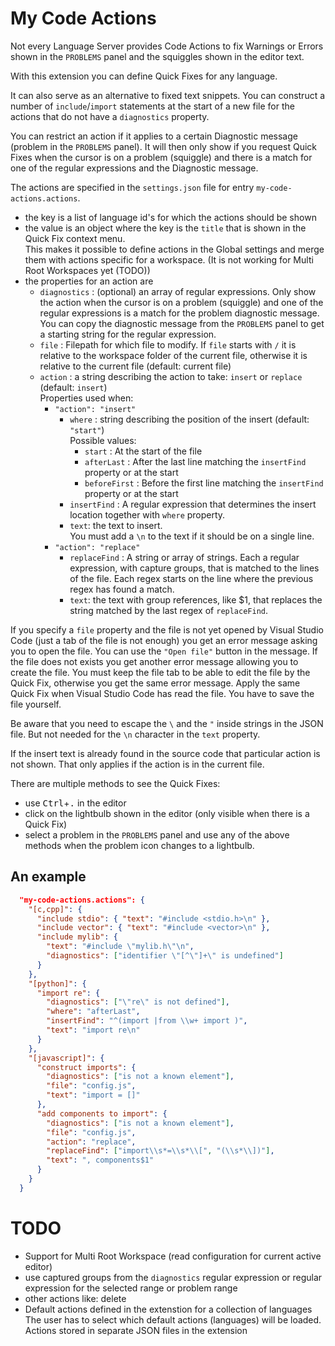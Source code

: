 # My Code Actions

Not every Language Server provides Code Actions to fix Warnings or Errors shown in the `PROBLEMS` panel and the squiggles shown in the editor text.

With this extension you can define Quick Fixes for any language.

It can also serve as an alternative to fixed text snippets. You can construct a number of `include`/`import` statements at the start of a new file for the actions that do not have a `diagnostics` property.

You can restrict an action if it applies to a certain Diagnostic message (problem in the `PROBLEMS` panel). It will then only show if you request Quick Fixes when the cursor is on a problem (squiggle) and there is a match for one of the regular expressions and the Diagnostic message.

The actions are specified in the `settings.json` file for entry `my-code-actions.actions`.

* the key is a list of language id's for which the actions should be shown
* the value is an object where the key is the `title` that is shown in the Quick Fix context menu.<br/>This makes it possible to define actions in the Global settings and merge them with actions specific for a workspace. (It is not working for Multi Root Workspaces yet (TODO))
* the properties for an action are
    * `diagnostics` : (optional) an array of regular expressions. Only show the action when the cursor is on a problem (squiggle) and one of the regular expressions is a match for the problem diagnostic message.<br/>You can copy the diagnostic message from the `PROBLEMS` panel to get a starting string for the regular expression.
    * `file` : Filepath for which file to modify. If `file` starts with `/` it is relative to the workspace folder of the current file, otherwise it is relative to the current file (default: current file)
    * `action` : a string describing the action to take: `insert` or `replace` (default: `insert`)<br/>Properties used when:
        * `"action": "insert"`
            * `where` : string describing the position of the insert (default: `"start"`)<br/>Possible values:
                * `start` : At the start of the file
                * `afterLast` : After the last line matching the `insertFind` property or at the start
                * `beforeFirst` : Before the first line matching the `insertFind` property or at the start
            * `insertFind` : A regular expression that determines the insert location together with `where` property.
            * `text`: the text to insert.<br/>You must add a `\n` to the text if it should be on a single line.
        * `"action": "replace"`
            * `replaceFind` : A string or array of strings. Each a regular expression, with capture groups, that is matched to the lines of the file. Each regex starts on the line where the previous regex has found a match.
            * `text`: the text with group references, like $1, that replaces the string matched by the last regex of `replaceFind`.

If you specify a `file` property and the file is not yet opened by Visual Studio Code (just a tab of the file is not enough) you get an error message asking you to open the file. You can use the `"Open file"` button in the message. If the file does not exists you get another error message allowing you to create the file. You must keep the file tab to be able to edit the file by the Quick Fix, otherwise you get the same error message. Apply the same Quick Fix when Visual Studio Code has read the file. You have to save the file yourself.

Be aware that you need to escape the `\` and the `"` inside strings in the JSON file. But not needed for the `\n` character in the `text` property.

If the insert text is already found in the source code that particular action is not shown. That only applies if the action is in the current file.

There are multiple methods to see the Quick Fixes:

* use <kbd>Ctrl</kbd>+<kbd>.</kbd> in the editor
* click on the lightbulb shown in the editor (only visible when there is a Quick Fix)
* select a problem in the `PROBLEMS` panel and use any of the above methods when the problem icon changes to a lightbulb.

## An example

```json
  "my-code-actions.actions": {
    "[c,cpp]": {
      "include stdio": { "text": "#include <stdio.h>\n" },
      "include vector": { "text": "#include <vector>\n" },
      "include mylib": {
        "text": "#include \"mylib.h\"\n",
        "diagnostics": ["identifier \"[^\"]+\" is undefined"]
      }
    },
    "[python]": {
      "import re": {
        "diagnostics": ["\"re\" is not defined"],
        "where": "afterLast",
        "insertFind": "^(import |from \\w+ import )",
        "text": "import re\n"
      }
    },
    "[javascript]": {
      "construct imports": {
        "diagnostics": ["is not a known element"],
        "file": "config.js",
        "text": "import = []"
      },
      "add components to import": {
        "diagnostics": ["is not a known element"],
        "file": "config.js",
        "action": "replace",
        "replaceFind": ["import\\s*=\\s*\\[", "(\\s*\\])"],
        "text": ", components$1"
      }
    }
  }
```

# TODO

* Support for Multi Root Workspace (read configuration for current active editor)
* use captured groups from the `diagnostics` regular expression or regular expression for the selected range or problem range
* other actions like: delete
* Default actions defined in the extenstion for a collection of languages<br/>The user has to select which default actions (languages) will be loaded. Actions stored in separate JSON files in the extension
